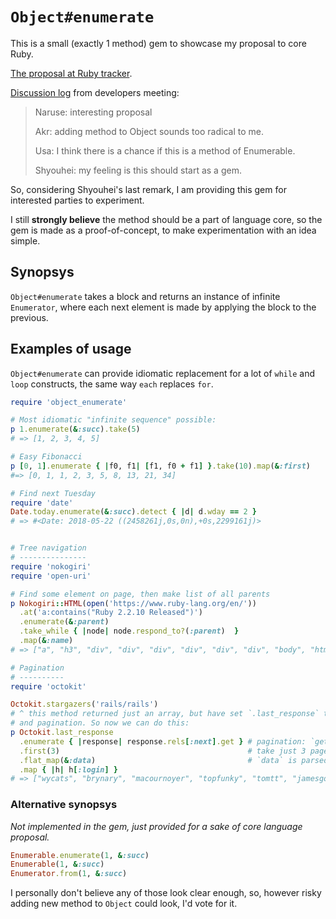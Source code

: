 # `Object#enumerate`

This is a small (exactly 1 method) gem to showcase my proposal to core Ruby.

[The proposal at Ruby tracker](https://bugs.ruby-lang.org/issues/14423).

[Discussion log](https://docs.google.com/document/d/e/2PACX-1vR2LdBE87iEcEsVuUUr0G2L6LxSPeGMg_0oeHeh0HYmX36iIa9zkWYlFHilH5D4I_RBJpQnr09yOZaE/pub) from developers meeting:

> Naruse: interesting proposal
>
> Akr: adding method to Object sounds too radical to me.
>
> Usa: I think there is a chance if this is a method of Enumerable.
>
> Shyouhei: my feeling is this should start as a gem.

So, considering Shyouhei's last remark, I am providing this gem for interested parties to experiment.

I still **strongly believe** the method should be a part of language core, so the gem is made as a proof-of-concept, to make experimentation with an idea simple.

## Synopsys

`Object#enumerate` takes a block and returns an instance of infinite `Enumerator`, where each next element is made by applying the block to the previous.

## Examples of usage

`Object#enumerate` can provide idiomatic replacement for a lot of `while` and `loop` constructs, the same way `each` replaces `for`.

```ruby
require 'object_enumerate'

# Most idiomatic "infinite sequence" possible:
p 1.enumerate(&:succ).take(5)
# => [1, 2, 3, 4, 5]

# Easy Fibonacci
p [0, 1].enumerate { |f0, f1| [f1, f0 + f1] }.take(10).map(&:first)
#=> [0, 1, 1, 2, 3, 5, 8, 13, 21, 34]

# Find next Tuesday
require 'date'
Date.today.enumerate(&:succ).detect { |d| d.wday == 2 }
# => #<Date: 2018-05-22 ((2458261j,0s,0n),+0s,2299161j)>


# Tree navigation
# ---------------
require 'nokogiri'
require 'open-uri'

# Find some element on page, then make list of all parents
p Nokogiri::HTML(open('https://www.ruby-lang.org/en/'))
  .at('a:contains("Ruby 2.2.10 Released")')
  .enumerate(&:parent)
  .take_while { |node| node.respond_to?(:parent)  }
  .map(&:name)
# => ["a", "h3", "div", "div", "div", "div", "div", "div", "body", "html"]

# Pagination
# ----------
require 'octokit'

Octokit.stargazers('rails/rails')
# ^ this method returned just an array, but have set `.last_response` to full response, with data
# and pagination. So now we can do this:
p Octokit.last_response
  .enumerate { |response| response.rels[:next].get } # pagination: `get` fetches next Response
  .first(3)                                          # take just 3 pages of stargazers
  .flat_map(&:data)                                  # `data` is parsed response content (stargazers themselves)
  .map { |h| h[:login] }
# => ["wycats", "brynary", "macournoyer", "topfunky", "tomtt", "jamesgolick", ...
```

### Alternative synopsys

_Not implemented in the gem, just provided for a sake of core language proposal._

```ruby
Enumerable.enumerate(1, &:succ)
Enumerable(1, &:succ)
Enumerator.from(1, &:succ)
```

I personally don't believe any of those look clear enough, so, however risky adding new method to `Object` could look, I'd vote for it.